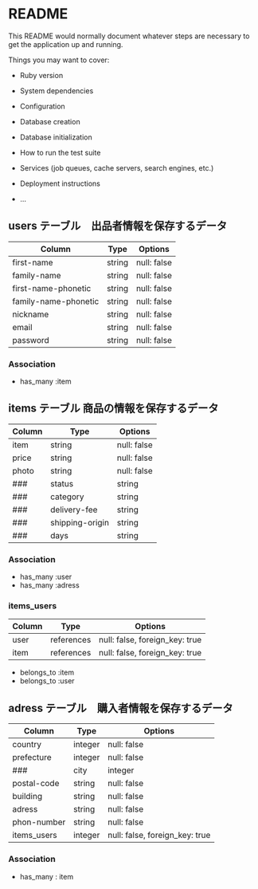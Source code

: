 # README

This README would normally document whatever steps are necessary to get the
application up and running.

Things you may want to cover:

* Ruby version

* System dependencies

* Configuration

* Database creation

* Database initialization

* How to run the test suite

* Services (job queues, cache servers, search engines, etc.)

* Deployment instructions

* ...


## users テーブル　出品者情報を保存するデータ

| Column               | Type   | Options     |
| -----------------    | ------ | ----------- |
| first-name           | string | null: false |
| family-name          | string | null: false |
| first-name-phonetic  | string | null: false |
| family-name-phonetic | string | null: false |
| nickname             | string | null: false |
| email                | string | null: false |
| password             | string | null: false |

### Association
- has_many :item

## items テーブル 商品の情報を保存するデータ

| Column           | Type   | Options     |
| ---------------  | ------ | ----------- |
| item             | string | null: false |
| price            | string | null: false |
| photo            | string | null: false |
### | status           | string | null: false | 必要ないのか？？
### | category         | string | null: false | 必要ないのか？？
### | delivery-fee     | string | null: false | 必要ないのか？？
### | shipping-origin  | string | null: false | 必要ないのか？？
### | days             | string | null: false | 必要ないのか？？


### Association
- has_many :user
- has_many :adress


### items_users

| Column  | Type    | Options                        |
| ------- | ------- | ------------------------------ |
| user | references | null: false, foreign_key: true |
| item | references | null: false, foreign_key: true |

- belongs_to :item
- belongs_to :user


## adress テーブル　購入者情報を保存するデータ

| Column      | Type    | Options                        |
| ----------  | ------  | ------------------------------ |
| country     | integer | null: false                    |
| prefecture  | integer | null: false                    |
### | city        | integer | null: false                    |
| postal-code | string  | null: false                    |
| building    | string  | null: false                    |
| adress      | string  | null: false                    |
| phon-number | string  | null: false                    |
| items_users | integer | null: false, foreign_key: true |


### Association
- has_many : item